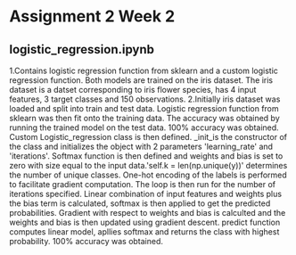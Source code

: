 # Assignment 2 Week 2
## logistic_regression.ipynb
1.Contains logistic regression function from sklearn and a custom logistic regression function. Both models are trained on the iris dataset. The iris dataset is a datset corresponding to iris flower species, has 4 input features, 3 target classes and 150 observations.
2.Initially iris dataset was loaded and split into train and test data. Logistic regression function from sklearn was then fit onto the training data. The accuracy was obtained by running the trained model on the test data. 100% accuracy was obtained.
Custom Logistic_regression class is then defined. _init_is the constructor of the class and initializes the object with 2 parameters 'learning_rate' and 'iterations'. Softmax function is then defined and weights and bias is set to zero with size equal to the input data.'self.k = len(np.unique(y))' determines the number of unique classes. One-hot encoding of the labels is performed to facilitate gradient computation. The loop is then run for the number of iterations specified. Linear combination of input features and weights plus the bias term is calculated, softmax is then applied to get the predicted probabilities. Gradient with respect to weights and bias is calculted and the weights and bias is then updated using gradient descent. predict function computes linear model, apllies softmax and returns the class with highest probability. 100% accuracy was obtained.
